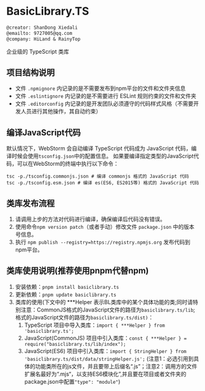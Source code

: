 # BasicLibrary.TS

```txt
@creator: ShanDong Xiedali
@emailto: 9727005@qq.com
@company: HiLand & RainyTop
```

企业级的 TypeScript 类库


## 项目结构说明
* 文件 `.npmignore` 内记录的是不需要发布到npm平台的文件和文件夹信息
* 文件 `.eslintignore` 内记录的是不需要进行 ESLint 规则约束的文件和文件夹
* 文件 `.editorconfig` 内记录的是开发团队必须遵守的代码样式风格（不需要开发人员进行其他操作，其自动约束）

## 编译JavaScript代码
默认情况下，WebStorm 会自动编译 TypeScript 代码成为 JavaScript 代码，编译时候会使用`tsconfig.json`中的配置信息。
如果要编译指定类型的JavaScript代码，可以在WebStorm的终端中执行以下命令：
```shell
tsc -p./tsconfig.commonjs.json # 编译 commonjs 格式的 JavaScript 代码
tsc -p./tsconfig.esm.json # 编译 es(ES6, ES2015等) 格式的 JavaScript 代码
```

## 类库发布流程
1. 请调用上步的方法对代码进行编译，确保编译后代码没有错误。
2. 使用命令`npm version patch`（或者手动）修改文件 `package.json` 中的版本号信息。
3. 执行 `npm publish --registry=https://registry.npmjs.org` 发布代码到npm平台。

## 类库使用说明(推荐使用pnpm代替npm)
1. 安装依赖：`pnpm install basiclibrary.ts`
2. 更新依赖：`pnpm update basiclibrary.ts`
3. 类库的使用(下文中的 ***Helper 表示BL类库中的某个具体功能的类;同时请特别注意：CommonJS格式的JavaScript文件的路径为`basiclibrary.ts/lib`;格式的JavaScript文件的路径为`basiclibrary.ts/dist)`：
   1. TypeScript 项目中导入类库：`import { ***Helper } from 'basiclibrary.ts';`
   2. JavaScript(CommonJS) 项目中引入类库：`const { ***Helper } = require("basiclibrary.ts/lib/index");`
   3. JavaScript(ES6) 项目中引入类库：`import { StringHelper } from 'basiclibrary.ts/dist/data/stringHelper.js';` (注意1：必选引用到具体的功能类所在的js文件，并且要带上后缀名“.js”；注意2：调用方的文件扩展名最好为“.mjs“，以支持ES6模块化”,并且要在项目或者文件夹的package.json中配置`"type": "module"`)
